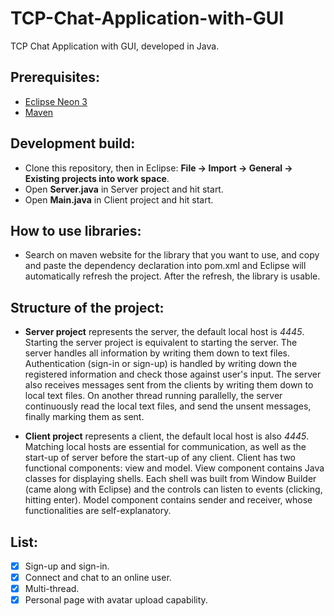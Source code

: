 # TCP-Chat-Application-with-GUI
TCP Chat Application with GUI, developed in Java.

## Prerequisites:
- [Eclipse Neon 3](https://www.eclipse.org/downloads/packages/release/neon/3/eclipse-ide-eclipse-committers)
- [Maven](https://maven.apache.org/download.cgi)

## Development build:
- Clone this repository, then in Eclipse: **File -> Import -> General -> Existing projects into work space**.
- Open **Server.java** in Server project and hit start.
- Open **Main.java** in Client project and hit start.

## How to use libraries:
- Search on maven website for the library that you want to use, and copy and paste the dependency declaration into pom.xml and Eclipse will automatically refresh the project. After the refresh, the library is usable. 

## Structure of the project:
- **Server project** represents the server, the default local host is *4445*. Starting the server project is equivalent to starting the server. The server handles all information by writing them down to text files. Authentication (sign-in or sign-up) is handled by writing down the registered information and check those against user's input. The server also receives messages sent from the clients by writing them down to local text files. On another thread running parallelly, the server continuously read the local text files, and send the unsent messages, finally marking them as sent. 

- **Client project** represents a client, the default local host is also *4445*. Matching local hosts are essential for communication, as well as the start-up of server before the start-up of any client. Client has two functional components: view and model. View component contains Java classes for displaying shells. Each shell was built from Window Builder (came along with Eclipse) and the controls can listen to events (clicking, hitting enter). Model component contains sender and receiver, whose functionalities are self-explanatory.

## List:
- [X] Sign-up and sign-in.
- [X] Connect and chat to an online user.
- [X] Multi-thread.
- [X] Personal page with avatar upload capability.
